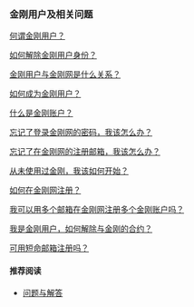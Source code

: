 ### 金刚用户及相关问题

[何谓金刚用户？](https://a2zitpro.github.io/web/金刚用户)

[如何解除金刚用户身份？ ](https://a2zitpro.github.io/web/解除金刚用户合约)

[金刚用户与金刚网是什么关系？ ](https://a2zitpro.github.io/web/金刚用户与金刚网的关系)

[如何成为金刚用户？](https://a2zitpro.github.io/web/成为金刚用户)

[什么是金刚账户？](https://a2zitpro.github.io/web/金刚账户)

[忘记了登录金刚网的密码，我该怎么办？](https://a2zitpro.github.io/web/忘记密码)

[忘记了在金刚网的注册邮箱，我该怎么办？](https://a2zitpro.github.io/web/忘记注册邮箱)

[从未使用过金刚，我该如何开始？](https://a2zitpro.github.io/web/成为金刚用户)

[如何在金刚网注册？](https://a2zitpro.github.io/web/在金刚网注册)

[我可以用多个邮箱在金刚网注册多个金刚账户吗？](https://a2zitpro.github.io/web/多邮箱注册)

[我是金刚用户，如何解除与金刚的合约？](https://a2zitpro.github.io/web/解除金刚用户合约)

[可用短命邮箱注册吗？](https://a2zitpro.github.io/web/短命邮箱注册)

[]()
[]()
[]()
[]()


#### 推荐阅读
- [问题与解答](https://a2zitpro.github.io/web/列表-问题与解答)
